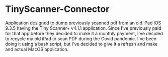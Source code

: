 # TinyScanner-Connector
 Application designed to dump previously scanned pdf from an old iPad iOS 9.3.5 having the Tiny Scanner+ v4.1.1 application. Since I've previously paid for that app before they decided to make it a monthly payment, I've decided to recycle my old iPad to scan PDF during the Covid pandemic. I've been doing it using a bash script, but I've decided to give it a refresh and make and actual MacOS application.
